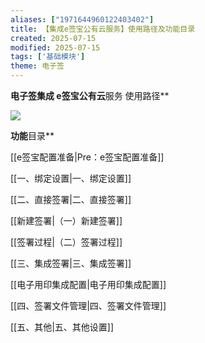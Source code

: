 ```yaml
---
aliases: ["1971644960122403402"]
title: 【集成e签宝公有云服务】使用路径及功能目录
created: 2025-07-15
modified: 2025-07-15
tags: ['基础模块']
theme: 电子签
---
```


**电子签集成 e签宝公有云**服务 使用路径**

**![](9e0db377d7c31291255c94fcc258c151.jpg)**

**功能**目录**

[[e签宝配置准备|Pre：e签宝配置准备]]

[[一、绑定设置|一、绑定设置]]

[[二、直接签署|二、直接签署]]

[[新建签署|（一）新建签署]]

[[签署过程|（二）签署过程]]

[[三、集成签署|三、集成签署]]

[[电子用印集成配置|电子用印集成配置]]

[[四、签署文件管理|四、签署文件管理]]

[[五、其他|五、其他设置]]